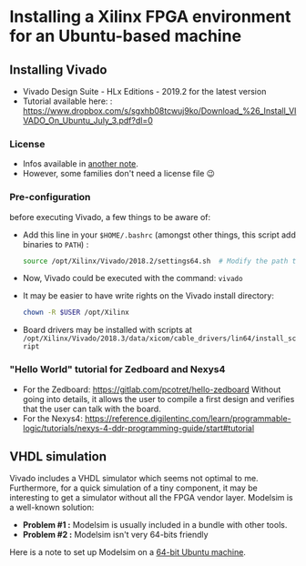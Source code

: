 # Installing a Xilinx FPGA environment for an Ubuntu-based machine

## Installing Vivado

- Vivado Design Suite - HLx Editions - 2019.2 for the latest version
- Tutorial available here: : https://www.dropbox.com/s/sgxhb08tcwuj9ko/Download_%26_Install_VIVADO_On_Ubuntu_July_3.pdf?dl=0

### License

- Infos available in [another note](./xilinx_bashrc.md).
- However, some families don't need a license file :wink:

### Pre-configuration

before executing Vivado, a few things to be aware of:

- Add this line in your `$HOME/.bashrc` (amongst other things, this script add binaries to `PATH`) :

  ```bash
  source /opt/Xilinx/Vivado/2018.2/settings64.sh  # Modify the path to Vivado if needed
  ```

- Now, Vivado could be executed with the command: `vivado`

- It may be easier to have write rights on the Vivado install directory:

  ```bash
  chown -R $USER /opt/Xilinx
  ```

- Board drivers may be installed with scripts at `/opt/Xilinx/Vivado/2018.3/data/xicom/cable_drivers/lin64/install_script`

### "Hello World" tutorial for Zedboard and Nexys4

- For the Zedboard: https://gitlab.com/pcotret/hello-zedboard
  Without going into details, it allows the user to compile a first design and verifies that the user can talk with the board.
- For the Nexys4: https://reference.digilentinc.com/learn/programmable-logic/tutorials/nexys-4-ddr-programming-guide/start#tutorial

 ## VHDL simulation

Vivado includes a VHDL simulator which seems not optimal to me. Furthermore, for a quick simulation of a tiny component, it may be interesting to get a simulator without all the FPGA vendor layer. Modelsim is a well-known solution:

- **Problem #1 :** Modelsim is usually included in a bundle with other tools. 
- **Problem #2 :** Modelsim isn't very 64-bits friendly

Here is a note to set up Modelsim on a [64-bit Ubuntu machine](./modelsim-ubuntu.md).